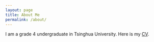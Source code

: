 ```yaml
---
layout: page
title: About Me
permalink: /about/
---
```


I am a grade 4 undergraduate in Tsinghua University. Here is my [CV]({{site.baseurl}}/assets/jianjinxu.pdf).
